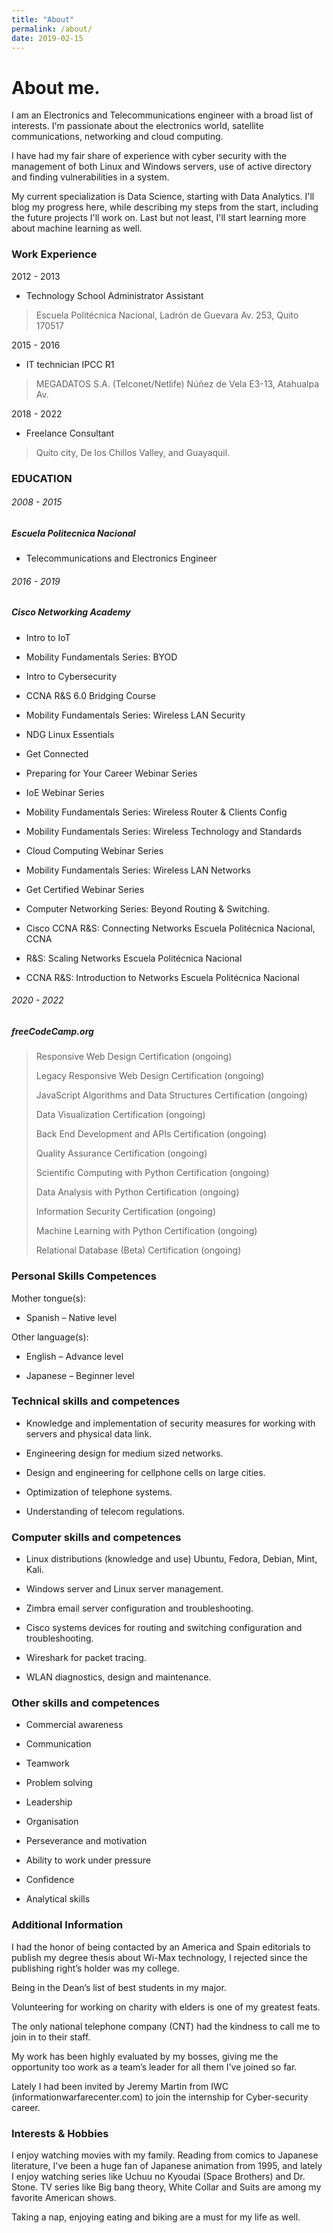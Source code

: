 ```yaml
---
title: "About"
permalink: /about/
date: 2019-02-15
---
```

# **About me.**

I am an Electronics and Telecommunications engineer with a broad list of interests. I'm passionate about the electronics world, satellite communications, networking and cloud computing.

I have had my fair share of experience with cyber security with the management of both Linux and Windows servers, use of active directory and finding vulnerabilities in a system.

My current specialization is Data Science, starting with Data Analytics. I'll blog my progress here, while describing my steps from the start,  including the future projects I'll work on. Last but not least, I'll start learning more about machine learning as well.



### Work Experience

2012 - 2013

- Technology School Administrator Assistant

> Escuela Politécnica Nacional, Ladrón de Guevara Av. 253, Quito 170517

2015 - 2016

- IT technician IPCC R1

> MEGADATOS S.A. (Telconet/Netlife) Núñez de Vela E3-13, Atahualpa Av.

2018 - 2022

- Freelance Consultant

>  Quito city, De los Chillos Valley, and Guayaquil.



### EDUCATION

###### 2008 - 2015

##### Escuela Politecnica Nacional

- Telecommunications and Electronics Engineer

###### 2016 - 2019

##### Cisco Networking Academy

- Intro to IoT

- Mobility Fundamentals Series: BYOD

- Intro to Cybersecurity

- CCNA R&S 6.0 Bridging Course

- Mobility Fundamentals Series: Wireless LAN Security

- NDG Linux Essentials

- Get Connected

- Preparing for Your Career Webinar Series

- IoE Webinar Series

- Mobility Fundamentals Series: Wireless Router & Clients Config

- Mobility Fundamentals Series: Wireless Technology and Standards

- Cloud Computing Webinar Series

- Mobility Fundamentals Series: Wireless LAN Networks

- Get Certified Webinar Series

- Computer Networking Series: Beyond Routing & Switching.

- Cisco CCNA R&S: Connecting Networks Escuela Politécnica Nacional, CCNA

- R&S: Scaling Networks Escuela Politécnica Nacional

- CCNA R&S: Introduction to Networks Escuela Politécnica Nacional

###### 2020 - 2022

##### freeCodeCamp.org

> Responsive Web Design Certification (ongoing)
> 
> Legacy Responsive Web Design Certification (ongoing)
> 
> JavaScript Algorithms and Data Structures Certification (ongoing)
> 
> Data Visualization Certification (ongoing)
> 
> Back End Development and APIs Certification (ongoing)
> 
> Quality Assurance Certification (ongoing)
> 
> Scientific Computing with Python Certification (ongoing)
> 
> Data Analysis with Python Certification (ongoing)
> 
> Information Security Certification (ongoing)
> 
> Machine Learning with Python Certification (ongoing)
> 
> Relational Database (Beta) Certification (ongoing)



### Personal Skills Competences

Mother tongue(s): 

- Spanish – Native level

Other language(s): 

- English – Advance level

- Japanese – Beginner level

### Technical skills and competences

- Knowledge and implementation of security measures for working with servers and physical data link. 

- Engineering design for medium sized networks.

- Design and engineering for cellphone cells on large cities.

- Optimization of telephone systems.

- Understanding of telecom regulations.

### Computer skills and competences

- Linux distributions (knowledge and use) Ubuntu, Fedora, Debian, Mint, Kali.

- Windows server and Linux server management.

- Zimbra email server configuration and troubleshooting.

- Cisco systems devices for routing and switching configuration and troubleshooting.

- Wireshark for packet tracing.

- WLAN diagnostics, design and maintenance.

### Other skills and competences

- Commercial awareness

- Communication

- Teamwork

- Problem solving

- Leadership

- Organisation

- Perseverance and motivation

- Ability to work under pressure

- Confidence

- Analytical skills



### Additional Information

I had the honor of being contacted by an America and Spain editorials to publish my degree thesis about Wi-Max technology, I rejected since the publishing right’s holder was my college.

Being in the Dean’s list of best students in my major.

Volunteering for working on charity with elders is one of my greatest feats.

The only national telephone company (CNT) had the kindness to call me to join in  to their staff.

My work has been highly evaluated by my bosses, giving me the opportunity too work as a team’s leader for all them I've joined so far.

Lately I had been invited by Jeremy Martin from IWC (informationwarfarecenter.com) to join the internship for Cyber-security career.


### Interests & Hobbies

I enjoy watching movies with my family. Reading from comics to Japanese  literature, I've been a huge fan of Japanese animation from 1995, and lately I enjoy watching series like Uchuu no Kyoudai (Space Brothers) and Dr.  Stone. TV series like Big bang theory, White Collar and Suits are among my favorite American shows.

Taking a nap, enjoying eating and biking are a must for my life as well. 

